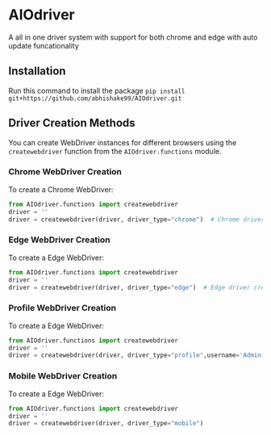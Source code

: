 # AIOdriver
A all in one driver system with support for both chrome and edge with auto update funcationality

## Installation

Run this command to install the package `pip install git+https://github.com/abhishake99/AIOdriver.git`

## Driver Creation Methods

You can create WebDriver instances for different browsers using the `createwebdriver` function from the `AIOdriver.functions` module.


### Chrome WebDriver Creation

To create a Chrome WebDriver:

```python
from AIOdriver.functions import createwebdriver
driver = ''
driver = createwebdriver(driver, driver_type="chrome")  # Chrome driver creation
```

### Edge WebDriver Creation

To create a Edge WebDriver:

```python
from AIOdriver.functions import createwebdriver
driver = ''
driver = createwebdriver(driver, driver_type="edge")  # Edge driver creation
```

### Profile WebDriver Creation

To create a Edge WebDriver:

```python
from AIOdriver.functions import createwebdriver
driver = ''
driver = createwebdriver(driver, driver_type="profile",username='Administrator',profile_directory='Default')  
```

### Mobile WebDriver Creation

To create a Edge WebDriver:

```python
from AIOdriver.functions import createwebdriver
driver = ''
driver = createwebdriver(driver, driver_type="mobile")  
```
